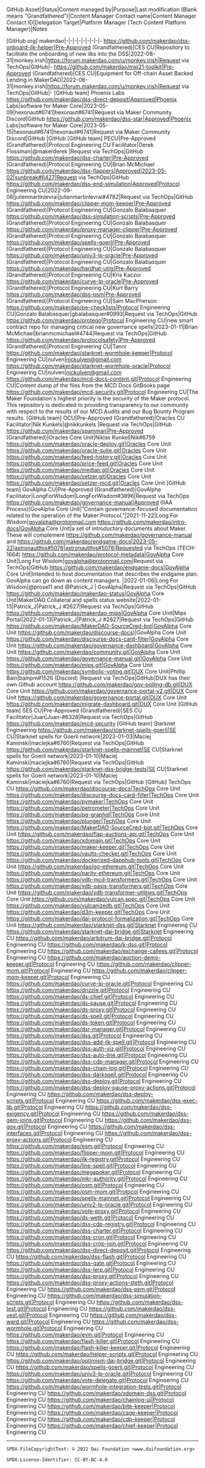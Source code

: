 GitHub Asset|Status|Content managed by|Purpose|Last modification (Blank means "Grandfathered")|Content Manager Contact name|Content Manager Contact ID|Delegation Target|Platform Manager (Tech Content Platform Manager)|Notes

[GitHub org] makerdao|-|-|-|-|-|-|-|-|-
https://github.com/makerdao/dss-onboard-ilk-helper|Pre-Approved (Grandfathered)|CES CU|Repository to facilitate the onboarding of new ilks into the DSS|2022-08-31|monkey.irish|https://forum.makerdao.com/u/monkey.irish|Request via TechOps|GitHub|-
https://github.com/makerdao/mip21-toolkit|Pre-Approved (Grandfathered)|CES CU|Equipment for Off-chain Asset Backed Lending in MakerDAO|2022-08-31|monkey.irish|https://forum.makerdao.com/u/monkey.irish|Request via TechOps|GitHub|-
[GitHub team] Phoenix Labs
https://github.com/makerdao/dss-direct-deposit|Approved|Phoenix Labs|software for Maker Core|2023-05-09|hexonaut#6741|hexonaut#6741|Request via Maker Community Discord|GitHub
https://github.com/makerdao/dss-star|Approved|Phoenix Labs|software for Maker Core|2023-05-15|hexonaut#6741|hexonaut#6741|Request via Maker Community Discord|GitHub
|GitHub
[GitHub team] PECU|Pre-Approved (Grandfathered)|Protocol Engineering CU Facilitator|Derek Flossman|@makerderek |Request via TechOps|GitHub
https://github.com/makerdao/dss-charter|Pre-Approved (Grandfathered)|Protocol Engineering CU|Brian McMichael
https://github.com/makerdao/dss-flappers|Approved|2023-05-02|sunbreak#6427|Request via TechOps|GitHub
https://github.com/makerdao/dss-end-simulation|Approved|Protocol Engineering CU|2022-09-08|julienmartinlevrai|julienmartinlevrai#4782|Request via TechOps|GitHub
https://github.com/makerdao/clipper-mom-keeper|Pre-Approved (Grandfathered)|Protocol Engineering CU|Gonzalo Balabasquer
https://github.com/makerdao/dss-simulation-scripts|Pre-Approved (Grandfathered)|Protocol Engineering CU|Gonzalo Balabasquer
https://github.com/makerdao/proxy-manager-clipper|Pre-Approved (Grandfathered)|Protocol Engineering CU|Gonzalo Balabasquer
https://github.com/makerdao/spells-goerli|Pre-Approved (Grandfathered)|Protocol Engineering CU|Gonzalo Balabasquer
https://github.com/makerdao/univ3-lp-oracle|Pre-Approved (Grandfathered)|Protocol Engineering CU|Gonzalo Balabasquer
https://github.com/makerdao/hardhat-utils|Pre-Approved (Grandfathered)|Protocol Engineering CU|Kris Kaczor
https://github.com/makerdao/curve-lp-oracle|Pre-Approved (Grandfathered)|Protocol Engineering CU|Kurt Barry
https://github.com/makerdao/dss-psm|Pre-Approved (Grandfathered)|Protocol Engineering CU|Sam MacPherson
https://github.com/makerdao/pe-checklists|Protocol Engineering CU|Gonzalo Balabasquer|gbalabasquer#0993|Request via TechOps|GitHub
https://github.com/makerdao/protego|Protocol Engineering CU|new smart contract repo for managing critical new governance spells|2023-01-11|Brian McMichael|brianmcmichael#4744|Request via TechOps|GitHub
https://github.com/makerdao/protocolsafety|Pre-Approved (Grandfathered)|Protocol Engineering CU|Tannr
https://github.com/makerdao/starknet-wormhole-keeper|Protocol Engineering CU|nulven|nickulven@gmail.com
https://github.com/makerdao/starknet-wormhole-oracle|Protocol Engineering CU|nulven|nickulven@gmail.com
https://github.com/makerdao/mcd-docs-content.git|Protocol Engineering CU|Content dump of the files from the MCD Docs GitBooks page
https://github.com/makerdao/mcd-security.git|Protocol Engineering CU|The Maker Foundation's highest priority is the security of the Maker protocol. This repository is dedicated to providing transparency to our community with respect to the results of our MCD Audits and our Bug Bounty Program results.
[GitHub team] OCU|Pre-Approved (Grandfathered)|Oracles CU Facilitator|Nik Kunkels|@nikkunkels |Request via TechOps|GitHub
https://github.com/makerdao/spamman|Pre-Approved (Grandfathered)|Oracles Core Unit|Niklas Kunkel|Nik#6759
https://github.com/makerdao/oracle-deploy.git|Oracles Core Unit
https://github.com/makerdao/oracle-suite.git|Oracles Core Unit
https://github.com/makerdao/feed-history.git|Oracles Core Unit
https://github.com/makerdao/price-feed.git|Oracles Core Unit
https://github.com/makerdao/median.git|Oracles Core Unit
https://github.com/makerdao/setzer.git|Oracles Core Unit
https://github.com/makerdao/setzer-mcd.git|Oracles Core Unit
[GitHub team] GovAlpha CU|Pre-Approved (Grandfathered)|GovAlpha Facilitator|LongForWisdom|LongForWisdom#3896|Request via TechOps
https://github.com/makerdao/governance-manual|Approved (IIAA Process)|GovAlpha Core Unit|"Contain governance-focused documentation related to the operation of the Maker Protocol."|2021-11-22|Long For Wisdom|govalpha@protonmail.com
https://github.com/makerdao/intro-docs|GovAlpha Core Unit|a set of introductory documents about Maker. These will complement https://github.com/makerdao/governance-manual and https://github.com/makerdao/endgame-docs|2023-05-22|astronautthis#5076|astronautthis#5076|Requested via TechOps (TECH-1664)
https://github.com/makerdao/protocol-metadata|GovAlpha Core Unit|Long For Wisdom|govalpha@protonmail.com|Request via TechOps|GitHub
https://github.com/makerdao/endgame-docs|GovAlpha Core Unit|Intended to host documentation that describes the endgame plan. GovAlpha can go down as content managers. 
|2022-01-06|Long For Wisdom|@prose11 and @Patrick_J  |  GovAlpha|Request via TechOps|GitHub
https://github.com/makerdao/makerdao-status|GovAlpha Core Unit|MakerDAO Collateral and spells status website|2022-01-13|Patrick_J|Patrick_J
#2627|Request via TechOps|GitHub
https://github.com/makerdao/makerdao-mips|GovAlpha Core Unit|Mips Portal|2022-01-13|Patrick_J|Patrick_J
#2627|Request via TechOps|GitHub
https://github.com/makerdao/MakerDAO-SourceCred-bot|GovAlpha Core Unit
https://github.com/makerdao/discourse-docs)|GovAlpha Core Unit
https://github.com/makerdao/discourse-docs-card-filter|GovAlpha Core Unit
https://github.com/makerdao/governance-dashboard|GovAlpha Core Unit
https://github.com/makerdao/community.git|GovAlpha Core Unit
https://github.com/makerdao/governance-manual.git|GovAlpha Core Unit
https://github.com/makerdao/mips.git|GovAlpha Core Unit
https://github.com/makerdao/symbolic-voting.git|DUX Core Unit|Phillip Bain|bainpm#1526 (Discord) |Request via TechOps|GitHub|DUX has their own Github account
https://github.com/makerdao/gov-polling-db.git|DUX Core Unit
https://github.com/makerdao/governance-portal-v2.git|DUX Core Unit
https://github.com/makerdao/governance-portal.git|DUX Core Unit
https://github.com/makerdao/migrate-dashboard.git|DUX Core Unit
[GitHub team] SES CU|Pre-Approved (Grandfathered)|SES CU Facilitator|Juan|Juan-#6328|Request via TechOps|GitHub
https://github.com/makerdao/mcd-security
[GitHub team] Starknet Engineering
https://github.com/makerdao/starknet-spells-goerli|SE CU|Starknet spells for Goerli network|2023-01-03|Maciej Kaminski|maciejka#6760|Request via TechOps|GitHub
https://github.com/makerdao/starknet-spells-mainnet|SE CU|Starknet spells for Goerli network|2023-01-10|Maciej Kaminski|maciejka#6760|Request via TechOps|GitHub
https://github.com/makerdao/starknet-dss-bridge-tests|SE CU|Starknet spells for Goerli network|2023-01-10|Maciej Kaminski|maciejka#6760|Request via TechOps|GitHub
[GitHub] TechOps CU
https://github.com/makerdao/discourse-docs|TechOps Core Unit
https://github.com/makerdao/discourse-docs-card-filter|TechOps Core Unit
https://github.com/makerdao/pymaker|TechOps Core Unit
https://github.com/makerdao/petrometer|TechOps Core Unit
https://github.com/makerdao/pg-graphql|TechOps Core Unit
https://github.com/makerdao/plunger|TechOps Core Unit
https://github.com/makerdao/MakerDAO-SourceCred-bot.git|TechOps Core Unit
https://github.com/makerdao/flap-auctions-api.git|TechOps Core Unit
https://github.com/makerdao/xdomain.git|TechOps Core Unit
https://github.com/makerdao/maker-keeper.git|TechOps Core Unit
https://github.com/makerdao/vaults-checker.git|TechOps Core Unit
https://github.com/makerdao/dockerized-dapphub-tools.git|TechOps Core Unit
https://github.com/makerdao/go-ethereum.git|TechOps Core Unit
https://github.com/makerdao/parity-ethereum.git|TechOps Core Unit
https://github.com/makerdao/vdb-mcd-transformers.git|TechOps Core Unit
https://github.com/makerdao/vdb-oasis-transformers.git|TechOps Core Unit
https://github.com/makerdao/vdb-transformer-utilities.git|TechOps Core Unit
https://github.com/makerdao/vulcan.spec.git|TechOps Core Unit
https://github.com/makerdao/vulcanizedb.git|TechOps Core Unit
https://github.com/makerdao/d3m-keeper.git|TechOps Core Unit
https://github.com/makerdao/dai-protocol-formalization.git|TechOps Core Unit
https://github.com/makerdao/starknet-dss.git|Starknet Engineering CU
https://github.com/makerdao/starknet-dai-bridge.git|Starknet Engineering CU
https://github.com/makerdao/arbitrum-dai-bridge.git|Protocol Engineering CU
https://github.com/makerdao/k-dss.git|Protocol Engineering CU
https://github.com/makerdao/exchange-callees.git|Protocol Engineering CU
https://github.com/makerdao/auction-demo-keeper.git|Protocol Engineering CU
https://github.com/makerdao/clipper-mom.git|Protocol Engineering CU
https://github.com/makerdao/clipper-mom-keeper.git|Protocol Engineering CU
https://github.com/makerdao/curve-lp-oracle.git|Protocol Engineering CU
https://github.com/makerdao/drizzle.git|Protocol Engineering CU
https://github.com/makerdao/ds-chief.git|Protocol Engineering CU
https://github.com/makerdao/ds-pause.git|Protocol Engineering CU
https://github.com/makerdao/ds-proxy.git|Protocol Engineering CU
https://github.com/makerdao/ds-spell.git|Protocol Engineering CU
https://github.com/makerdao/ds-token.git|Protocol Engineering CU
https://github.com/makerdao/dsr-manager.git|Protocol Engineering CU
https://github.com/makerdao/dss.git|Protocol Engineering CU
https://github.com/makerdao/dss-add-ilk-spell.git|Protocol Engineering CU
https://github.com/makerdao/dss-auth-viz.git|Protocol Engineering CU
https://github.com/makerdao/dss-auto-line.git|Protocol Engineering CU
https://github.com/makerdao/dss-cdp-manager.git|Protocol Engineering CU
https://github.com/makerdao/dss-chain-log.git|Protocol Engineering CU
https://github.com/makerdao/dss-darkspell.git|Protocol Engineering CU
https://github.com/makerdao/dss-deploy.git|Protocol Engineering CU
https://github.com/makerdao/dss-deploy-pause-proxy-actions.git|Protocol Engineering CU
https://github.com/makerdao/dss-deploy-scripts.git|Protocol Engineering CU
https://github.com/makerdao/dss-exec-lib.git|Protocol Engineering CU
https://github.com/makerdao/dss-exigency.git|Protocol Engineering CU
https://github.com/makerdao/dss-gem-joins.git|Protocol Engineering CU
https://github.com/makerdao/dss-gov.git|Protocol Engineering CU
https://github.com/makerdao/dss-interfaces.git|Protocol Engineering CU
https://github.com/makerdao/dss-proxy-actions.git|Protocol Engineering CU
https://github.com/makerdao/esm.git|Protocol Engineering CU
https://github.com/makerdao/flipper-mom.git|Protocol Engineering CU
https://github.com/makerdao/ilk-registry.git|Protocol Engineering CU
https://github.com/makerdao/line-spell.git|Protocol Engineering CU
https://github.com/makerdao/megapoker.git|Protocol Engineering CU
https://github.com/makerdao/mkr-authority.git|Protocol Engineering CU
https://github.com/makerdao/osm.git|Protocol Engineering CU
https://github.com/makerdao/osm-mom.git|Protocol Engineering CU
https://github.com/makerdao/spells-mainnet.git|Protocol Engineering CU
https://github.com/makerdao/univ2-lp-oracle.git|Protocol Engineering CU
https://github.com/makerdao/vote-proxy.git|Protocol Engineering CU
https://github.com/makerdao/ds-weth.git|Protocol Engineering CU
https://github.com/makerdao/dss-cdp-registry.git|Protocol Engineering CU
https://github.com/makerdao/dss-charter.git|Protocol Engineering CU
https://github.com/makerdao/dss-cron.git|Protocol Engineering CU
https://github.com/makerdao/dss-crop-join.git|Protocol Engineering CU
https://github.com/makerdao/dss-direct-deposit.git|Protocol Engineering CU
https://github.com/makerdao/dss-flash.git|Protocol Engineering CU
https://github.com/makerdao/dss-gate.git|Protocol Engineering CU
https://github.com/makerdao/dss-lerp.git|Protocol Engineering CU
https://github.com/makerdao/dss-proxy.git|Protocol Engineering CU
https://github.com/makerdao/dss-proxy-actions-steth.git|Protocol Engineering CU
https://github.com/makerdao/dss-psm.git|Protocol Engineering CU
https://github.com/makerdao/dss-simulation-scripts.git|Protocol Engineering CU
https://github.com/makerdao/dss-test.git|Protocol Engineering CU
https://github.com/makerdao/dss-vest.git|Protocol Engineering CU
https://github.com/makerdao/dss-ward.git|Protocol Engineering CU
https://github.com/makerdao/dss-wormhole.git|Protocol Engineering CU
https://github.com/makerdao/evm.git|Protocol Engineering CU
https://github.com/makerdao/flash-killer.git|Protocol Engineering CU
https://github.com/makerdao/flash-killer-keeper.git|Protocol Engineering CU
https://github.com/makerdao/helper-scripts.git|Protocol Engineering CU
https://github.com/makerdao/optimism-dai-bridge.git|Protocol Engineering CU
https://github.com/makerdao/spells-goerli.git|Protocol Engineering CU
https://github.com/makerdao/univ3-lp-oracle.git|Protocol Engineering CU
https://github.com/makerdao/vote-delegate.git|Protocol Engineering CU
https://github.com/makerdao/wormhole-integration-tests.git|Protocol Engineering CU
https://github.com/makerdao/xdomain-dss.git|Protocol Engineering CU
https://github.com/makerdao/chainlog-ui|Protocol Engineering CU
https://github.com/makerdao/bite-keeper|Protocol Engineering CU
https://github.com/makerdao/cage-keeper|Protocol Engineering CU
https://github.com/makerdao/cdp-keeper|Protocol Engineering CU
https://github.com/makerdao/chief-keeper|Protocol Engineering CU

---


```
SPDX-FileCopyrightText: © 2022 Dai Foundation <www.daifoundation.org>

SPDX-License-Identifier: CC-BY-NC-4.0
```